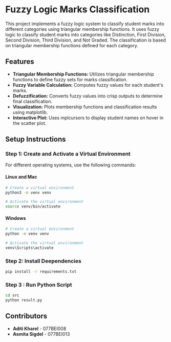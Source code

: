 # Fuzzy Logic Marks Classification

This project implements a fuzzy logic system to classify student marks into different categories using triangular membership functions.
It uses fuzzy logic to classify student marks into categories like Distinction, First Division, Second Division, Third Division, and Not Graded. The classification is based on triangular membership functions defined for each category.

## Features
- **Triangular Membership Functions:** Utilizes triangular membership functions to define fuzzy sets for marks classification.
- **Fuzzy Variable Calculation:** Computes fuzzy values for each student's marks.
- **Defuzzification:** Converts fuzzy values into crisp outputs to determine final classification.
- **Visualization:** Plots membership functions and classification results using matplotlib.
- **Interactive Plot:** Uses mplcursors to display student names on hover in the scatter plot.

## Setup Instructions

### Step 1: Create and Activate a Virtual Environment

For different operating systems, use the following commands:

#### Linux and Mac
```bash
# Create a virtual environment
python3 -m venv venv

# Activate the virtual environment
source venv/bin/activate
```

#### Windows 
```bash
# Create a virtual environment
python -m venv venv

# Activate the virtual environment
venv\Scripts\activate
```


### Step 2: Install Deependencies
```bash
pip install -r requirements.txt
```


### Step 3 : Run Python Script
```bash
cd src
python result.py
```





## Contributors

- **Aditi Kharel** - 077BEI008
- **Asmita Sigdel** - 077BEI013